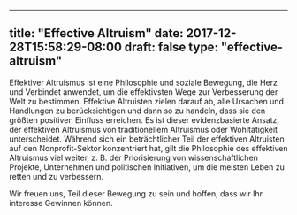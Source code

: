 
---
title: "Effective Altruism"
date: 2017-12-28T15:58:29-08:00
draft: false
type: "effective-altruism"
---

Effektiver Altruismus ist eine Philosophie und soziale Bewegung, die Herz und Verbindet anwendet, um die effektivsten Wege zur Verbesserung der Welt zu bestimmen. Effektive Altruisten zielen darauf ab, alle Ursachen und Handlungen zu berücksichtigen und dann so zu handeln, dass sie den größten positiven Einfluss erreichen. Es ist dieser evidenzbasierte Ansatz, der effektiven Altruismus von traditionellem Altruismus oder Wohltätigkeit unterscheidet. Während sich ein beträchtlicher Teil der effektiven Altruisten auf den Nonprofit-Sektor konzentriert hat, gilt die Philosophie des effektiven Altruismus viel weiter, z. B. der Priorisierung von wissenschaftlichen Projekte, Unternehmen und politischen Initiativen, um die meisten Leben zu retten und zu verbessern.

Wir freuen uns, Teil dieser Bewegung zu sein und hoffen, dass wir Ihr interesse Gewinnen können.
